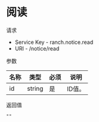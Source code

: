 # 阅读

请求
- Service Key - ranch.notice.read
- URI - /notice/read

参数

|名称|类型|必须|说明|
|---|---|---|---|
|id|string|是|ID值。|

返回值
```
""
```
